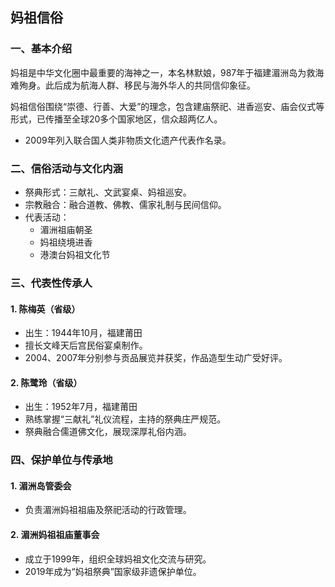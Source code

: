 ## 妈祖信俗

### 一、基本介绍

妈祖是中华文化圈中最重要的海神之一，本名林默娘，987年于福建湄洲岛为救海难殉身。此后成为航海人群、移民与海外华人的共同信仰象征。

妈祖信俗围绕“崇德、行善、大爱”的理念，包含建庙祭祀、进香巡安、庙会仪式等形式，已传播至全球20多个国家地区，信众超两亿人。

- 2009年列入联合国人类非物质文化遗产代表作名录。

### 二、信俗活动与文化内涵

- 祭典形式：三献礼、文武宴桌、妈祖巡安。
- 宗教融合：融合道教、佛教、儒家礼制与民间信仰。
- 代表活动：
    - 湄洲祖庙朝圣
    - 妈祖绕境进香
    - 港澳台妈祖文化节

### 三、代表性传承人

#### 1. 陈梅英（省级）
- 出生：1944年10月，福建莆田
- 擅长文峰天后宫民俗宴桌制作。
- 2004、2007年分别参与贡品展览并获奖，作品造型生动广受好评。

#### 2. 陈鹭玲（省级）
- 出生：1952年7月，福建莆田
- 熟练掌握“三献礼”礼仪流程，主持的祭典庄严规范。
- 祭典融合儒道佛文化，展现深厚礼俗内涵。

### 四、保护单位与传承地

#### 1. 湄洲岛管委会
- 负责湄洲妈祖祖庙及祭祀活动的行政管理。

#### 2. 湄洲妈祖祖庙董事会
- 成立于1999年，组织全球妈祖文化交流与研究。
- 2019年成为“妈祖祭典”国家级非遗保护单位。